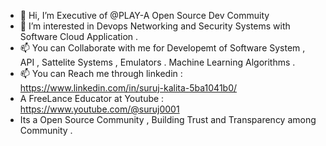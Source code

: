 - 👋 Hi, I’m Executive of @PLAY-A Open Source Dev Commuity
- 👀 I’m interested in Devops Networking and Security Systems with Software Cloud Application .
- 📫   You can Collaborate with me for Developemt of Software System , API , Sattelite Systems , Emulators . Machine Learning Algorithms  . 
- 📫 You can Reach me through linkedin :  https://www.linkedin.com/in/suruj-kalita-5ba1041b0/
- A FreeLance Educator at Youtube : https://www.youtube.com/@suruj0001
- Its a Open Source Community , Building Trust and Transparency among Community . 


